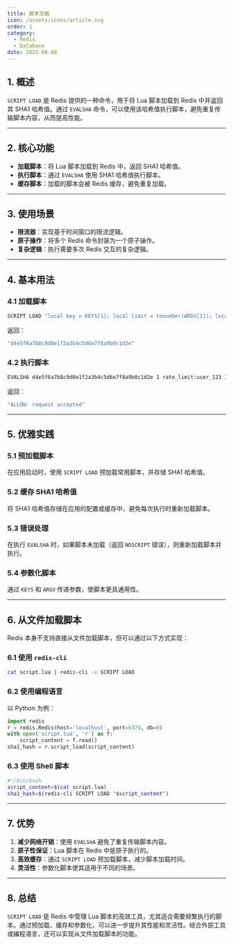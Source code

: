```yaml
---
title: 脚本加载
icon: /assets/icons/article.svg
order: 1
category:
  - Redis
  - Database
date: 2025-08-08
---
```


## 1. **概述**

`SCRIPT LOAD` 是 Redis 提供的一种命令，用于将 Lua 脚本加载到 Redis 中并返回其 SHA1 哈希值。通过 `EVALSHA` 命令，可以使用该哈希值执行脚本，避免重复传输脚本内容，从而提高性能。

***

## 2. **核心功能**

* **加载脚本**：将 Lua 脚本加载到 Redis 中，返回 SHA1 哈希值。
* **执行脚本**：通过 `EVALSHA` 使用 SHA1 哈希值执行脚本。
* **缓存脚本**：加载的脚本会被 Redis 缓存，避免重复加载。

***

## 3. **使用场景**

* **限流器**：实现基于时间窗口的限流逻辑。
* **原子操作**：将多个 Redis 命令封装为一个原子操作。
* **复杂逻辑**：执行需要多次 Redis 交互的复杂逻辑。

***

## 4. **基本用法**

### 4.1 加载脚本

```bash
SCRIPT LOAD "local key = KEYS[1]; local limit = tonumber(ARGV[1]); local expire_time = tonumber(ARGV[2]); local current = redis.call('incr', key); if current == 1 then redis.call('expire', key, expire_time); end; if current > limit then return 'ERROR: too many requests'; else return 'ALLOW: request accepted'; end"
```

返回：

```bash
"d4e5f6a7b8c9d0e1f2a3b4c5d6e7f8a9b0c1d2e"
```

### 4.2 执行脚本

```bash
EVALSHA d4e5f6a7b8c9d0e1f2a3b4c5d6e7f8a9b0c1d2e 1 rate_limit:user_123 10 1
```

返回：

```bash
"ALLOW: request accepted"
```

***

## 5. **优雅实践**

### 5.1 预加载脚本

在应用启动时，使用 `SCRIPT LOAD` 预加载常用脚本，并存储 SHA1 哈希值。

### 5.2 缓存 SHA1 哈希值

将 SHA1 哈希值存储在应用的配置或缓存中，避免每次执行时重新加载脚本。

### 5.3 错误处理

在执行 `EVALSHA` 时，如果脚本未加载（返回 `NOSCRIPT` 错误），则重新加载脚本并执行。

### 5.4 参数化脚本

通过 `KEYS` 和 `ARGV` 传递参数，使脚本更具通用性。

***

## 6. **从文件加载脚本**

Redis 本身不支持直接从文件加载脚本，但可以通过以下方式实现：

### 6.1 使用 `redis-cli`

```bash
cat script.lua | redis-cli -x SCRIPT LOAD
```

### 6.2 使用编程语言

以 Python 为例：

```python
import redis
r = redis.Redis(host='localhost', port=6379, db=0)
with open('script.lua', 'r') as f:
    script_content = f.read()
sha1_hash = r.script_load(script_content)
```

### 6.3 使用 Shell 脚本

```bash
#!/bin/bash
script_content=$(cat script.lua)
sha1_hash=$(redis-cli SCRIPT LOAD "$script_content")
```

***

## 7. **优势**

1. **减少网络开销**：使用 `EVALSHA` 避免了重复传输脚本内容。
2. **原子性保证**：Lua 脚本在 Redis 中是原子执行的。
3. **高效缓存**：通过 `SCRIPT LOAD` 预加载脚本，减少脚本加载时间。
4. **灵活性**：参数化脚本使其适用于不同的场景。

***

## 8. **总结**

`SCRIPT LOAD` 是 Redis 中管理 Lua 脚本的高效工具，尤其适合需要频繁执行的脚本。通过预加载、缓存和参数化，可以进一步提升其性能和灵活性。结合外部工具或编程语言，还可以实现从文件加载脚本的功能。
